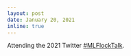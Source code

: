 ```yaml
---
layout: post
date: January 20, 2021
inline: true
---
```


Attending the 2021 Twitter <a href="https://twitter.com/hashtag/MLFlockTalk">#MLFlockTalk</a>. 